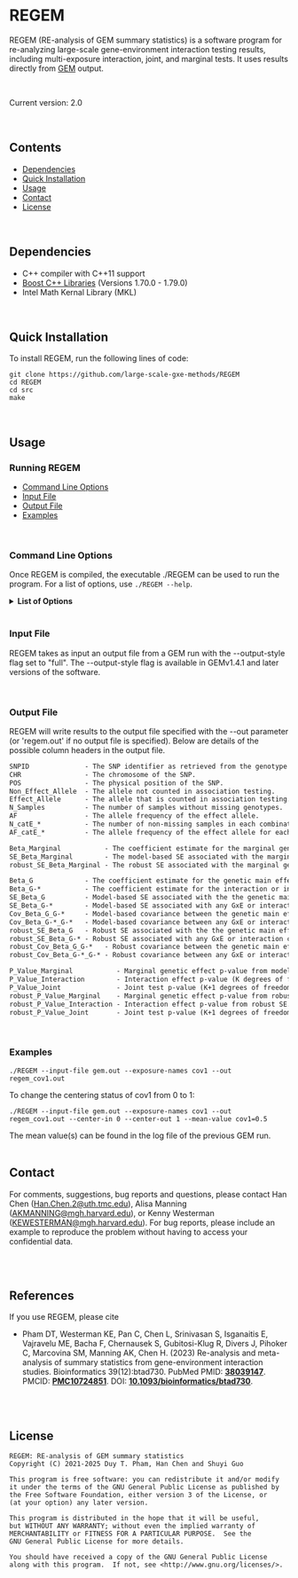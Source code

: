 # REGEM

REGEM (RE-analysis of GEM summary statistics) is a software program for re-analyzing large-scale gene-environment interaction testing results, including multi-exposure interaction, joint, and marginal tests. It uses results directly from [GEM](https://github.com/large-scale-gxe-methods/GEM) output.

<br />  

Current version: 2.0

<br />  

## Contents 
- [Dependencies](#dependencies)
- [Quick Installation](#quick-installation)
- [Usage](#usage)
- [Contact](#contact)
- [License](#license)

<br />  

## Dependencies

- C++ compiler with C++11 support
- [Boost C++ Libraries](https://www.boost.org/) (Versions 1.70.0 - 1.79.0)
- Intel Math Kernal Library (MKL)

<br />

## Quick Installation

To install REGEM, run the following lines of code:
 ```
git clone https://github.com/large-scale-gxe-methods/REGEM
cd REGEM
cd src
make
 ``` 
 
<br />  

## Usage

### Running REGEM
- [Command Line Options](#command-line-options)
- [Input File](#input-file)
- [Output File](#output-file)
- [Examples](#examples)

<br />

### Command Line Options
Once REGEM is compiled, the executable ./REGEM can be used to run the program.
For a list of options, use ```./REGEM --help```.

<details>
     <summary> <b>List of Options</b> </summary>

```
General Options:
 
   --help                
   		Prints available options and exits.  
    
   --version             
   		Prints the version of REGEM and exits.


File Options:
   --input-file        
   		Path to the input file containing GEM results.  
    
   --out  
   		Full path and extension to where REGEM output results.  
   		Default: regem.out  
    
   --output-style  
   		Modifies the output of REGEM. Must be one of the following:
   			minimum: Output the summary statistics for only the GxE and marginal G terms.
   			   meta: 'minimum' output plus additional fields for the main G and any GxCovariate terms.
   				 For a robust analysis, additional columns for the model-based summary statistics will be included.
   			   full: 'meta' output plus additional fields needed for re-analyses of a subset of interactions.
   			Default: full  


Input File Options:  

   --exposure-names      
   		One or more column names in the input file naming the exposure(s) to be included in interaction tests.  
        
   --int-covar-names     
   		Any column names in the input file naming the covariate(s) for which interactions should be included for adjustment (mutually exclusive with --exposure-names).


Centering Conversion Options:

   --center-in
      A value of 0, 1, or 2 representing the original centering status in the input file: 0 for no centering, 1 to center all exposures and covariates, and 2 to center only the interaction covariates.

   --center-out
      A value of 0, 1, or 2 representing the converted centering status: 0 for no centering, 1 to center all exposures and covariates, and 2 to center only the interaction covariates.

   --mean-value
      Pairs of variable names to be centered and their corresponding mean values, with each pair connected by an equal sign.

```
</details>

<br /> 

### Input File

REGEM takes as input an output file from a GEM run with the --output-style flag set to "full". The --output-style flag is available in GEMv1.4.1 and later versions of the software.

<br />

### Output File

REGEM will write results to the output file specified with the --out parameter (or 'regem.out' if no output file is specified).
Below are details of the possible column headers in the output file.

```diff 
SNPID              - The SNP identifier as retrieved from the genotype file.
CHR                - The chromosome of the SNP.
POS                - The physical position of the SNP. 
Non_Effect_Allele  - The allele not counted in association testing.  
Effect_Allele      - The allele that is counted in association testing.  
N_Samples          - The number of samples without missing genotypes.
AF                 - The allele frequency of the effect allele.
N_catE_*           - The number of non-missing samples in each combination of strata for all of the categorical exposures and interaction covariates.
AF_catE_*          - The allele frequency of the effect allele for each combination of strata for all of the catgorical exposure or interaction covariate.

Beta_Marginal           - The coefficient estimate for the marginal genetic effect (i.e., from a model with no interaction terms).
SE_Beta_Marginal        - The model-based SE associated with the marginal genetic effect estimate.  
robust_SE_Beta_Marginal - The robust SE associated with the marginal genetic effect estimate.

Beta_G             - The coefficient estimate for the genetic main effect (G).
Beta_G-*           - The coefficient estimate for the interaction or interaction covariate terms.
SE_Beta_G          - Model-based SE associated with the the genetic main effect (G).  
SE_Beta_G-*        - Model-based SE associated with any GxE or interaction covariate terms.
Cov_Beta_G_G-*     - Model-based covariance between the genetic main effect (G) and any GxE or interaction covariate terms.  
Cov_Beta_G-*_G-*   - Model-based covariance between any GxE or interaction covariate terms.
robust_SE_Beta_G   - Robust SE associated with the the genetic main effect (G).  
robust_SE_Beta_G-* - Robust SE associated with any GxE or interaction covariate terms.
robust_Cov_Beta_G_G-*   - Robust covariance between the genetic main effect (G) and any GxE or interaction covariate terms.
robust_Cov_Beta_G-*_G-* - Robust covariance between any GxE or interaction covariate terms. 

P_Value_Marginal           - Marginal genetic effect p-value from model-based SE.
P_Value_Interaction        - Interaction effect p-value (K degrees of freedom test of interaction effect) from model-based SE. (K is number of major exposures)
P_Value_Joint              - Joint test p-value (K+1 degrees of freedom test of genetic and interaction effect) from model-based SE.
robust_P_Value_Marginal    - Marginal genetic effect p-value from robust SE.
robust_P_Value_Interaction - Interaction effect p-value from robust SE.
robust_P_Value_Joint       - Joint test p-value (K+1 degrees of freedom test of genetic and interaction effect) from robust SE.
```

<br />

### Examples  

```unix
./REGEM --input-file gem.out --exposure-names cov1 --out regem_cov1.out
```

To change the centering status of cov1 from 0 to 1:

```unix
./REGEM --input-file gem.out --exposure-names cov1 --out regem_cov1.out --center-in 0 --center-out 1 --mean-value cov1=0.5
```
The mean value(s) can be found in the log file of the previous GEM run.
<br />
<br />

## Contact 
For comments, suggestions, bug reports and questions, please contact Han Chen (Han.Chen.2@uth.tmc.edu), Alisa Manning (AKMANNING@mgh.harvard.edu), or Kenny Westerman (KEWESTERMAN@mgh.harvard.edu). For bug reports, please include an example to reproduce the problem without having to access your confidential data.

<br />
<br />

## References
If you use REGEM, please cite
* Pham DT, Westerman KE, Pan C, Chen L, Srinivasan S, Isganaitis E, Vajravelu ME, Bacha F, Chernausek S, Gubitosi-Klug R, Divers J, Pihoker C, Marcovina SM, Manning AK, Chen H. (2023) Re-analysis and meta-analysis of summary statistics from gene-environment interaction studies. Bioinformatics 39(12):btad730. PubMed PMID: [**38039147**](https://www.ncbi.nlm.nih.gov/pubmed/38039147). PMCID: [**PMC10724851**](https://www.ncbi.nlm.nih.gov/pmc/articles/PMC10724851/). DOI: [**10.1093/bioinformatics/btad730**](https://doi.org/10.1093/bioinformatics/btad730). 
 

<br />
<br />

## License 

 ```
 REGEM: RE-analysis of GEM summary statistics
 Copyright (C) 2021-2025 Duy T. Pham, Han Chen and Shuyi Guo
 
 This program is free software: you can redistribute it and/or modify
 it under the terms of the GNU General Public License as published by
 the Free Software Foundation, either version 3 of the License, or
 (at your option) any later version.

 This program is distributed in the hope that it will be useful,
 but WITHOUT ANY WARRANTY; without even the implied warranty of
 MERCHANTABILITY or FITNESS FOR A PARTICULAR PURPOSE.  See the
 GNU General Public License for more details.

 You should have received a copy of the GNU General Public License
 along with this program.  If not, see <http://www.gnu.org/licenses/>.
 ```

